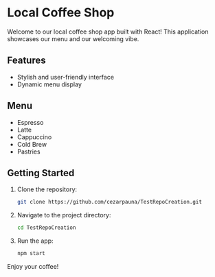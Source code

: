 # Local Coffee Shop

Welcome to our local coffee shop app built with React! This application showcases our menu and our welcoming vibe.

## Features
- Stylish and user-friendly interface
- Dynamic menu display

## Menu
- Espresso
- Latte
- Cappuccino
- Cold Brew
- Pastries

## Getting Started
1. Clone the repository:
   ```bash
   git clone https://github.com/cezarpauna/TestRepoCreation.git
   ```
2. Navigate to the project directory:
   ```bash
   cd TestRepoCreation
   ```
3. Run the app:
   ```bash
   npm start
   ```

Enjoy your coffee!